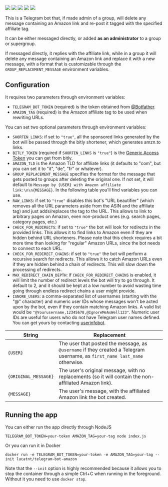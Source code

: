 [![](https://img.shields.io/github/issues/lucatnt/telegram-bot-amazon.svg)](https://github.com/LucaTNT/telegram-bot-amazon/issues) [![](https://img.shields.io/github/issues-pr-raw/lucatnt/telegram-bot-amazon.svg)](https://github.com/LucaTNT/telegram-bot-amazon/pulls) [![](https://img.shields.io/docker/pulls/lucatnt/telegram-bot-amazon.svg)](https://hub.docker.com/repository/docker/lucatnt/telegram-bot-amazon) [![](https://img.shields.io/docker/cloud/build/lucatnt/telegram-bot-amazon.svg)](https://hub.docker.com/repository/docker/lucatnt/telegram-bot-amazon) [![](https://img.shields.io/docker/image-size/lucatnt/telegram-bot-amazon/latest.svg)](https://hub.docker.com/repository/docker/lucatnt/telegram-bot-amazon)

This is a Telegram bot that, if made admin of a group, will delete any message
containing an Amazon link and re-post it tagged with the specified affiliate tag.

It can be either messaged directly, or added **as an administrator** to a group or supergroup.

If messaged directly, it replies with the affiliate link, while in a group it will delete any message containing an Amazon link and replace it with a new message, with a format that is customizable through the `GROUP_REPLACEMENT_MESSAGE` environment variables.

## Configuration

It requires two parameters through environment variables:

- `TELEGRAM_BOT_TOKEN` (required) is the token obtained from [@Botfather](https://t.me/botfather).
- `AMAZON_TAG` (required) is the Amazon affiliate tag to be used when rewriting URLs.

You can set two optional parameters through environment variables:

- `SHORTEN_LINKS`: if set to `"true"`, all the sponsored links generated by the bot will be passed through the bitly shortener, which generates amzn.to links.
- `BITLY_TOKEN` (required if `SHORTEN_LINKS` is `"true"`) is the [Generic Access Token](https://bitly.is/accesstoken) you can get from bitly.
- `AMAZON_TLD` is the Amazon TLD for affiliate links (it defaults to "com", but you can set it to "it", "de", "fr" or whatever).
- `GROUP_REPLACEMENT_MESSAGE` specifies the format for the message that gets posted to groups after deleting the original one. If not set, it will default to `Message by {USER} with Amazon affiliate link:\n\n{MESSAGE}`. In the following table you'll find variables you can use.
- `RAW_LINKS`: if set to `"true"` disables this bot's "URL beautifier" (which removes all the URL parameters aside from the ASIN and the affiliate tag) and just adds/replaces the tag to the URL. This allows to link to arbitrary pages on Amazon, even non-product ones (e.g. search pages, category pages, etc.)
- `CHECK_FOR_REDIRECTS`: if set to `"true"` the bot will look for redirects in the provided links. This allows it to find links to Amazon even if they are hidden behind URL shorteners. Please note that this check requires a bit more time than looking for "regular" Amazon URLs, since the bot needs to connect to each URL.
- `CHECK_FOR_REDIRECT_CHAINS`: if set to `"true"` the bot will perform a recursive search for redirects. This allows it to catch Amazon URLs even if they are hidden behind a chain of redirects. This will slow down the processing of redirects.
- `MAX_REDIRECT_CHAIN_DEPTH`: if `CHECK_FOR_REDIRECT_CHAINS` is enabled, it will limit the number of redirect levels the bot will try to go through. It default to 2, and it should be kept at a low number to avoid wasting time going through endless redirect chains a user might provide.
- `IGNORE_USERS`: a comma-separated list of usernames (starting with the "@" character) and numeric user IDs whose messages won't be acted upon by the bot, even if they contain matching Amazon links. A valid list would be `"@Yourusername,12345678,@IgnoreMeAsWell123"`. Numeric user IDs are useful for users who do not have Telegram user names defined. You can get yours by contacting [userinfobot](https://t.me/useridinfobot).

| String               | Replacement                                                                                                                |
| -------------------- | -------------------------------------------------------------------------------------------------------------------------- |
| `{USER}`             | The user that posted the message, as `@username` if they created a Telegram username, as `first_name last_name` otherwise. |
| `{ORIGINAL_MESSAGE}` | The user's original message, with no replacements (so it will contain the non-affiliated Amazon link).                     |
| `{MESSAGE}`          | The user's message, with the affiliated Amazon link the bot created.                                                       |

## Running the app

You can either run the app directly through NodeJS

    TELEGRAM_BOT_TOKEN=your-token AMAZON_TAG=your-tag node index.js

Or you can run it in Docker

    docker run -e TELEGRAM_BOT_TOKEN=your-token -e AMAZON_TAG=your-tag --init lucatnt/telegram-bot-amazon

Note that the `--init` option is highly recommended because it allows you to stop the container through a simple Ctrl+C when running in the foreground. Without it you need to use `docker stop`.
